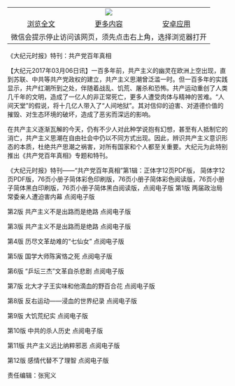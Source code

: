 

<table>
  <tr>
    <td align="center" colspan="3">
      <a href="https://github.com/ogate/ogate/blob/master/README.md"><img src="https://cloud.githubusercontent.com/assets/11880933/13434984/f430fae2-e012-11e5-814f-c2df1e82b247.jpg"/></a>
    </td>
  </tr>
  <tr>
    <td align="center">
      <a href="https://s3.ap-south-1.amazonaws.com/ogatem/oGate.htm?c813126&from=oNote">浏览全文</a>
    </td>
    <td align="center">
      <a href="https://s3.ap-south-1.amazonaws.com/ogatem/oGate.htm?from=oNote">更多内容</a>
    </td>
    <td align="center">
      <a href="https://raw.githubusercontent.com/ogate/up/master/ogate.apk">安卓应用</a>
    </td>
  </tr>
  <tr>
    <td align="center" colspan="3">
      微信会提示停止访问该网页，须先点击右上角，选择浏览器打开
    </td>
  </tr>
</table>    



《大纪元时报》特刊：共产党百年真相






        

【大纪元2017年03月06日讯】一百多年前，共产主义的幽灵在欧洲上空出现，直到苏联、中共等共产党政权的建立，共产主义思潮曾泛滥一时。但一百多年的实践显示，共产红潮所到之处，伴随着战乱、饥荒、屠杀和恐怖。共产运动重创了人类几千年的文明，造成了一亿人的非正常死亡，更多人遭受肉体与精神的苦难。“人间天堂”的假说，将十几亿人带入了“人间地狱”。其对信仰的迫害、对道德价值的摧毁、对生态环境的破坏，造成了恶劣而深远的影响。


在共产主义逐渐瓦解的今天，仍有不少人对此种学说抱有幻想，甚至有人抵制它的消亡，共产主义思潮在自由社会中仍以不同方式出现。因此，辨识共产主义意识形态的本质，杜绝共产思潮之祸害，对所有国家和个人都至关重要。大纪元为此特别推出《共产党百年真相》专题和特刊。


《大纪元时报》特刊——“共产党百年真相”第1辑：正体字12页PDF版， 简体字12页PDF版，76页小册子简体彩色印刷版，76页小册子简体彩色阅读版，76页小册子简体黑白印刷版，76页小册子简体黑白阅读版，点阅电子版
第1版 两届政治局常委亲人遭迫害内幕 点阅电子版





第2版 共产主义不是出路而是绝路 点阅电子版





第3版 共产主义不是出路而是绝路 点阅电子版 


第4版 历尽文革劫难的“七仙女” 点阅电子版 


第5版 国学大师陈寅恪之死 点阅电子版 


第6版 “乒坛三杰”文革自杀悲剧 点阅电子版 


第7版 北大才子王实味和他滴血的野百合花 点阅电子版 


第8版 反右运动——浸血的世界纪录 点阅电子版





第9版 大饥荒纪实 点阅电子版





第10版 中共的杀人历史 点阅电子版  


第11版 共产主义远比纳粹邪恶 点阅电子版  


第12版 感情代替不了理智 点阅电子版  


责任编辑：张宪义



